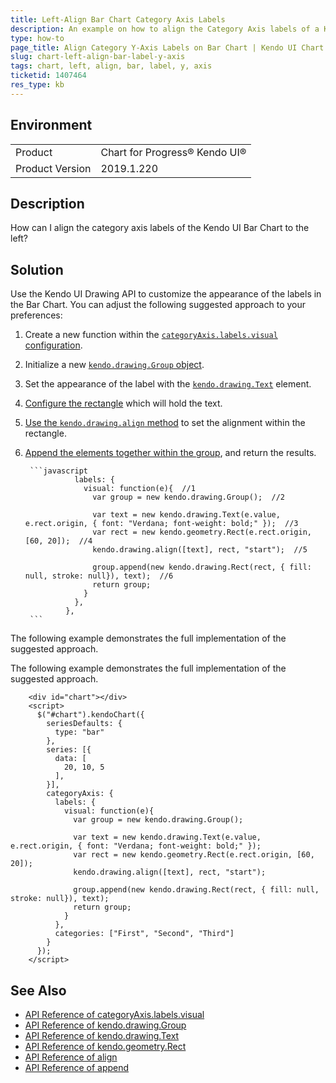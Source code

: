 ```yaml
---
title: Left-Align Bar Chart Category Axis Labels
description: An example on how to align the Category Axis labels of a Kendo UI Bar Chart.
type: how-to
page_title: Align Category Y-Axis Labels on Bar Chart | Kendo UI Chart
slug: chart-left-align-bar-label-y-axis
tags: chart, left, align, bar, label, y, axis
ticketid: 1407464
res_type: kb
---
```


## Environment

<table>
 <tr>
  <td>Product</td>
  <td>Chart for Progress® Kendo UI®</td>
 </tr>

  <td>Product Version</td>
  <td>2019.1.220</td>
 </tr>
</table>

## Description

How can I align the category axis labels of the Kendo UI Bar Chart to the left?

## Solution

Use the Kendo UI Drawing API to customize the appearance of the labels in the Bar Chart. You can adjust the following suggested approach to your preferences:

1. Create a new function within the [`categoryAxis.labels.visual` configuration](https://docs.telerik.com/kendo-ui/api/javascript/dataviz/ui/chart/configuration/categoryaxis.labels#categoryaxislabelsvisual).
1. Initialize a new [`kendo.drawing.Group` object](https://docs.telerik.com/kendo-ui/api/javascript/drawing/group).
1. Set the appearance of the label with the [`kendo.drawing.Text`](https://docs.telerik.com/kendo-ui/api/javascript/drawing/text) element.
1. [Configure the rectangle](https://docs.telerik.com/kendo-ui/api/javascript/geometry/rect) which will hold the text.
1. [Use the `kendo.drawing.align` method](https://docs.telerik.com/kendo-ui/api/javascript/drawing/methods/align) to set the alignment within the rectangle.
1. [Append the elements together within the group](https://docs.telerik.com/kendo-ui/api/javascript/drawing/group/methods/append), and return the results.

        ```javascript
                  labels: {
                    visual: function(e){  //1
                      var group = new kendo.drawing.Group();  //2

                      var text = new kendo.drawing.Text(e.value, e.rect.origin, { font: "Verdana; font-weight: bold;" });  //3
                      var rect = new kendo.geometry.Rect(e.rect.origin, [60, 20]);  //4
                      kendo.drawing.align([text], rect, "start");  //5

                      group.append(new kendo.drawing.Rect(rect, { fill: null, stroke: null}), text);  //6
                      return group;
                    }
                  },
                },
        ```

The following example demonstrates the full implementation of the suggested approach.

The following example demonstrates the full implementation of the suggested approach.

```dojo
    <div id="chart"></div>
    <script>
      $("#chart").kendoChart({
        seriesDefaults: {
          type: "bar"
        },
        series: [{
          data: [
            20, 10, 5
          ],
        }],		
        categoryAxis: {
          labels: {
            visual: function(e){
              var group = new kendo.drawing.Group();

              var text = new kendo.drawing.Text(e.value, e.rect.origin, { font: "Verdana; font-weight: bold;" });
              var rect = new kendo.geometry.Rect(e.rect.origin, [60, 20]);
              kendo.drawing.align([text], rect, "start");

              group.append(new kendo.drawing.Rect(rect, { fill: null, stroke: null}), text);
              return group;
            }
          },
          categories: ["First", "Second", "Third"]
        }
      });
    </script>
```

## See Also

* [API Reference of categoryAxis.labels.visual](https://docs.telerik.com/kendo-ui/api/javascript/dataviz/ui/chart/configuration/categoryaxis.labels#categoryaxislabelsvisual)
* [API Reference of kendo.drawing.Group](https://docs.telerik.com/kendo-ui/api/javascript/drawing/group)
* [API Reference of kendo.drawing.Text](https://docs.telerik.com/kendo-ui/api/javascript/drawing/text)
* [API Reference of kendo.geometry.Rect](https://docs.telerik.com/kendo-ui/api/javascript/geometry/rect)
* [API Reference of align](https://docs.telerik.com/kendo-ui/api/javascript/drawing/methods/align)
* [API Reference of append](https://docs.telerik.com/kendo-ui/api/javascript/drawing/group/methods/append)
